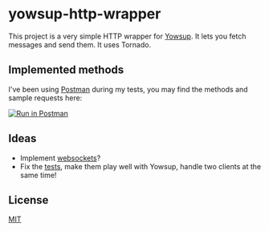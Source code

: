 # yowsup-http-wrapper

This project is a very simple HTTP wrapper for [Yowsup](https://github.com/tgalal/yowsup). It lets you fetch messages and send them. It uses Tornado.

## Implemented methods

I've been using [Postman](https://www.getpostman.com/) during my tests, you may find the methods and sample requests here:

[![Run in Postman](https://run.pstmn.io/button.svg)](https://app.getpostman.com/run-collection/84f6a0f6176ee409698b)

## Ideas

* Implement [websockets](http://www.tornadoweb.org/en/stable/websocket.html#tornado-websocket-bidirectional-communication-to-the-browser)?
* Fix the [tests](https://github.com/matiasinsaurralde/yowsup-http-wrapper/blob/master/test_server.py), make them play well with Yowsup, handle two clients at the same time!

## License

[MIT](https://github.com/matiasinsaurralde/yowsup-http-wrapper/blob/master/LICENSE)
